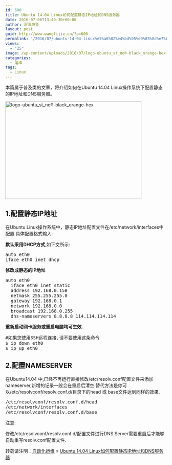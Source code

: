 ```yaml
---
id: 600
title: Ubuntu 14.04 Linux如何配置静态IP地址和DNS服务器
date: 2016-07-06T13:49:30+00:00
author: 深海游鱼
layout: post
guid: http://www.wanglijie.cn/?p=600
permalink: '/2016/07/ubuntu-14-04-linux%e5%a6%82%e4%bd%95%e9%85%8d%e7%bd%ae%e9%9d%99%e6%80%81ip%e5%9c%b0%e5%9d%80%e5%92%8cdns%e6%9c%8d%e5%8a%a1%e5%99%a8.html'
views:
  - "25"
image: /wp-content/uploads/2016/07/logo-ubuntu_st_no®-black_orange-hex-220x150.png
categories:
  - 运维
tags:
  - Linux
---
```

本篇属于普及类的文章，将介绍如何在Ubuntu 14.04 Linux操作系统下配置静态的IP地址和DNS服务器。
  
<img class="aligncenter  wp-image-606" src="http://images.wanglijie.cn/public/img/posts/2016/07/logo-ubuntu_st_no-black_orange-hex.png" alt="logo-ubuntu_st_no®-black_orange-hex" width="425" height="304" />

## 1.配置静态IP地址

在Ubuntu Linux操作系统中，静态IP地址配置文件在/etc/network/interfaces中配置.具体配置格式输入:

**默认采用DHCP方式**,如下文所示:

<pre class="prettyprint linenums">auto eth0
iface eth0 inet dhcp
</pre>

**修改成静态的IP地址**

<pre class="prettyprint linenums">auto eth0
  iface eth0 inet static
  address 192.168.0.150
  netmask 255.255.255.0
  gateway 192.168.0.1
  network 192.168.0.0
  broadcast 192.168.0.255
  dns-nameservers 8.8.8.8 114.114.114.114
</pre>

**重新启动网卡服务或重启电脑均可生效.**

<pre class="prettyprint linenums">#如果您使用SSH远程连接,请不要使用这条命令
$ ip down eth0
$ ip up eth0
</pre>

## 2.配置NAMESERVER

在Ubuntu14.04 中,已经不再运行直接修改/etc/resolv.conf配置文件来添加nameserver,新增的记录一般会在重启后清空.替代方法是你可以/etc/resolvconf/resolv.conf.d/目录下的head 或 base文件达到同样的效果.

<pre class="prettyprint linenums">/etc/resolvconf/resolv.conf.d/head
/etc/network/interfaces
/etc/resolvconf/resolv.conf.d/base
</pre>

注意:

修改/etc/resolvconf/resolv.conf.d/配置文件进行DNS Server需要重启后才能够自动重写resolv.conf配置文件.

转载请注明：[自动化运维](http://www.wanglijie.cn) &raquo; [Ubuntu 14.04 Linux如何配置静态IP地址和DNS服务器](http://www.wanglijie.cn/2016/07/ubuntu-14-04-linux%e5%a6%82%e4%bd%95%e9%85%8d%e7%bd%ae%e9%9d%99%e6%80%81ip%e5%9c%b0%e5%9d%80%e5%92%8cdns%e6%9c%8d%e5%8a%a1%e5%99%a8.html)